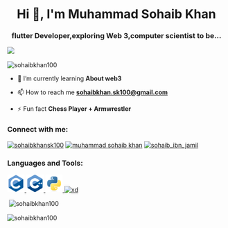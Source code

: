 <h1 align="center">Hi 👋, I'm Muhammad Sohaib Khan</h1>
<h3 align="center">flutter Developer,exploring Web 3,computer scientist to be...</h3>
<img align="right alt="coding width="400" src="https://camo.githubusercontent.com/e278cbf655da98c004011927c9b4ef9ace0e73c9b8a41892b778bbe03c045379/68747470733a2f2f637373706f696e743130312e636f6d2f77702d636f6e74656e742f75706c6f6164732f323032302f31302f446576656c6f7065722d6f6e2d6c6170746f702e676966">

<p align="left"> <img src="https://komarev.com/ghpvc/?username=sohaibkhan100&label=Profile%20views&color=0e75b6&style=flat" alt="sohaibkhan100" /> </p>

- 🌱 I’m currently learning **About web3**

- 📫 How to reach me **sohaibkhan.sk100@gmail.com**

- ⚡ Fun fact **Chess Player + Armwrestler**

<h3 align="left">Connect with me:</h3>
<p align="left">
<a href="https://twitter.com/sohaibkhansk100" target="blank"><img align="center" src="https://raw.githubusercontent.com/rahuldkjain/github-profile-readme-generator/master/src/images/icons/Social/twitter.svg" alt="sohaibkhansk100" height="30" width="40" /></a>
<a href="https://linkedin.com/in/muhammad sohaib khan" target="blank"><img align="center" src="https://raw.githubusercontent.com/rahuldkjain/github-profile-readme-generator/master/src/images/icons/Social/linked-in-alt.svg" alt="muhammad sohaib khan" height="30" width="40" /></a>
<a href="https://instagram.com/sohaib_ibn_jamil" target="blank"><img align="center" src="https://raw.githubusercontent.com/rahuldkjain/github-profile-readme-generator/master/src/images/icons/Social/instagram.svg" alt="sohaib_ibn_jamil" height="30" width="40" /></a>
</p>

<h3 align="left">Languages and Tools:</h3>
<p align="left"> <a href="https://www.cprogramming.com/" target="_blank" rel="noreferrer"> <img src="https://raw.githubusercontent.com/devicons/devicon/master/icons/c/c-original.svg" alt="c" width="40" height="40"/> </a> <a href="https://www.w3schools.com/cpp/" target="_blank" rel="noreferrer"> <img src="https://raw.githubusercontent.com/devicons/devicon/master/icons/cplusplus/cplusplus-original.svg" alt="cplusplus" width="40" height="40"/> </a> <a href="https://www.python.org" target="_blank" rel="noreferrer"> <img src="https://raw.githubusercontent.com/devicons/devicon/master/icons/python/python-original.svg" alt="python" width="40" height="40"/> </a> <a href="https://www.adobe.com/products/xd.html" target="_blank" rel="noreferrer"> <img src="https://cdn.worldvectorlogo.com/logos/adobe-xd.svg" alt="xd" width="40" height="40"/> </a> </p>

<p>&nbsp;<img align="center" src="https://github-readme-stats.vercel.app/api?username=sohaibkhan100&show_icons=true&locale=en" alt="sohaibkhan100" /></p>

<p><img align="center" src="https://github-readme-streak-stats.herokuapp.com/?user=sohaibkhan100&" alt="sohaibkhan100" /></p>
